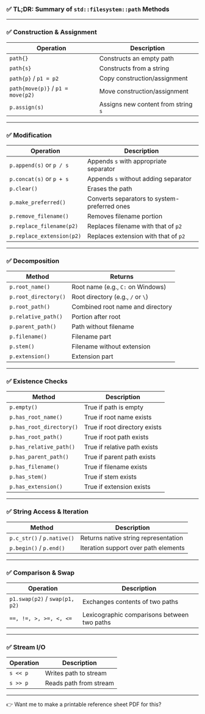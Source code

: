 ### ✅ TL;DR: **Summary of `std::filesystem::path` Methods**  

---

### ✅ **Construction & Assignment**  
| Operation                        | Description                                                |
|----------------------------------|------------------------------------------------------------|
| `path{}`                         | Constructs an empty path                                   |
| `path{s}`                        | Constructs from a string                                   |
| `path{p}` / `p1 = p2`            | Copy construction/assignment                               |
| `path{move(p)}` / `p1 = move(p2)`| Move construction/assignment                               |
| `p.assign(s)`                    | Assigns new content from string `s`                        |

---

### ✅ **Modification**  
| Operation                         | Description                                                     |
|-----------------------------------|-----------------------------------------------------------------|
| `p.append(s)` or `p / s`          | Appends `s` with appropriate separator                           |
| `p.concat(s)` or `p + s`          | Appends `s` without adding separator                              |
| `p.clear()`                       | Erases the path                                                 |
| `p.make_preferred()`              | Converts separators to system-preferred ones                     |
| `p.remove_filename()`             | Removes filename portion                                         |
| `p.replace_filename(p2)`          | Replaces filename with that of `p2`                              |
| `p.replace_extension(p2)`         | Replaces extension with that of `p2`                             |

---

### ✅ **Decomposition**  
| Method               | Returns                                                     |
|----------------------|-------------------------------------------------------------|
| `p.root_name()`      | Root name (e.g., `C:` on Windows)                           |
| `p.root_directory()` | Root directory (e.g., `/` or `\`)                           |
| `p.root_path()`      | Combined root name and directory                            |
| `p.relative_path()`  | Portion after root                                          |
| `p.parent_path()`    | Path without filename                                       |
| `p.filename()`       | Filename part                                               |
| `p.stem()`           | Filename without extension                                  |
| `p.extension()`      | Extension part                                              |

---

### ✅ **Existence Checks**  
| Method                      | Description                                        |
|-----------------------------|----------------------------------------------------|
| `p.empty()`                 | True if path is empty                             |
| `p.has_root_name()`         | True if root name exists                          |
| `p.has_root_directory()`    | True if root directory exists                     |
| `p.has_root_path()`         | True if root path exists                          |
| `p.has_relative_path()`     | True if relative path exists                      |
| `p.has_parent_path()`       | True if parent path exists                        |
| `p.has_filename()`          | True if filename exists                           |
| `p.has_stem()`              | True if stem exists                               |
| `p.has_extension()`         | True if extension exists                          |

---

### ✅ **String Access & Iteration**  
| Method                    | Description                                                      |
|---------------------------|------------------------------------------------------------------|
| `p.c_str()` / `p.native()`| Returns native string representation                              |
| `p.begin()` / `p.end()`   | Iteration support over path elements                              |

---

### ✅ **Comparison & Swap**  
| Operation                  | Description                                      |
|----------------------------|--------------------------------------------------|
| `p1.swap(p2)` / `swap(p1, p2)` | Exchanges contents of two paths                |
| `==, !=, >, >=, <, <=`     | Lexicographic comparisons between two paths      |

---

### ✅ **Stream I/O**  
| Operation     | Description                            |
|---------------|----------------------------------------|
| `s << p`      | Writes path to stream                  |
| `s >> p`      | Reads path from stream                 |

---

👉 Want me to make a printable reference sheet PDF for this?